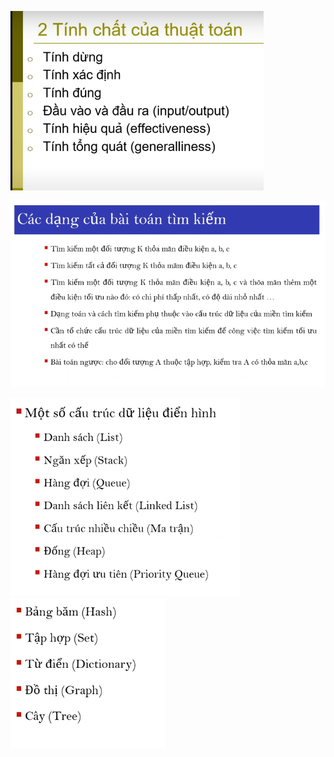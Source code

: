 ![Alt text](image-25.png)

![Alt text](image-26.png)

![Alt text](image-27.png)
![Alt text](image-28.png)
